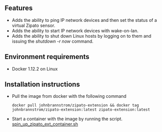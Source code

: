 Features
--------
* Adds the ability to ping IP network devices and then set the status of a virtual Zipato sensor.
* Adds the ability to start IP network devices with wake-on-lan.
* Adds the ability to shut down Linux hosts by logging on to them and issuing the *shutdown -r now* command.

Environment requirements
------------------------

* Docker 1.12.2 on Linux

Installation instructions
------------------------

* Pull the image from docker with the following command
  ```
  docker pull johnbrannstrom/zipato-extension && docker tag johnbrannstrom/zipato-extension:latest zipato-extension:latest
  ```

* Start a container with the image by running the script. [spin_up_zipato_ext_container.sh](https://raw.githubusercontent.com/johnbrannstrom/zipato-extension/master/docker/spin_up_zipato_ext_container.sh)

